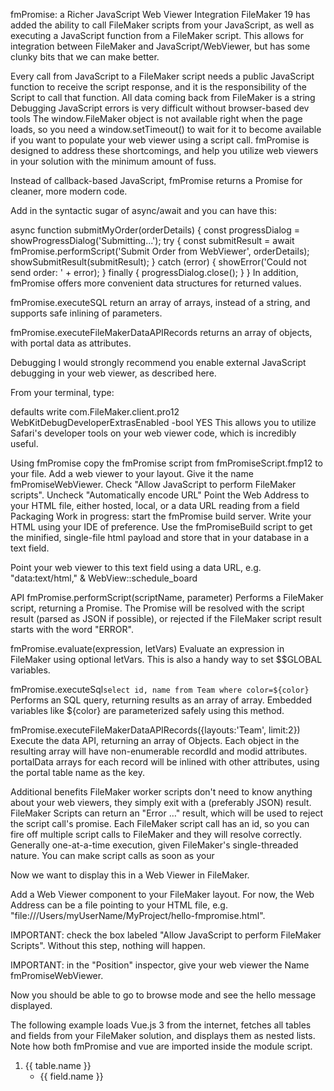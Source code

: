 fmPromise: a Richer JavaScript Web Viewer Integration
FileMaker 19 has added the ability to call FileMaker scripts from your JavaScript, as well as executing a JavaScript function from a FileMaker script. This allows for integration between FileMaker and JavaScript/WebViewer, but has some clunky bits that we can make better.

Every call from JavaScript to a FileMaker script needs a public JavaScript function to receive the script response, and it is the responsibility of the Script to call that function.
All data coming back from FileMaker is a string
Debugging JavaScript errors is very difficult without browser-based dev tools
The window.FileMaker object is not available right when the page loads, so you need a window.setTimeout() to wait for it to become available if you want to populate your web viewer using a script call.
fmPromise is designed to address these shortcomings, and help you utilize web viewers in your solution with the minimum amount of fuss.

Instead of callback-based JavaScript, fmPromise returns a Promise for cleaner, more modern code.

Add in the syntactic sugar of async/await and you can have this:

async function submitMyOrder(orderDetails) {
	const progressDialog = showProgressDialog('Submitting...');
	try {
		const submitResult = await fmPromise.performScript('Submit Order from WebViewer', orderDetails);
		showSubmitResult(submitResult);
	} catch (error) {
		showError('Could not send order: ' + error);
	} finally {
		progressDialog.close();
	}
}
In addition, fmPromise offers more convenient data structures for returned values.

fmPromise.executeSQL return an array of arrays, instead of a string, and supports safe inlining of parameters.

fmPromise.executeFileMakerDataAPIRecords returns an array of objects, with portal data as attributes.

Debugging
I would strongly recommend you enable external JavaScript debugging in your web viewer, as described here.

From your terminal, type:

defaults write com.FileMaker.client.pro12 WebKitDebugDeveloperExtrasEnabled -bool YES
This allows you to utilize Safari's developer tools on your web viewer code, which is incredibly useful.

Using fmPromise
copy the fmPromise script from fmPromiseScript.fmp12 to your file.
Add a web viewer to your layout.
Give it the name fmPromiseWebViewer.
Check "Allow JavaScript to perform FileMaker scripts".
Uncheck "Automatically encode URL"
Point the Web Address to your HTML file, either hosted, local, or a data URL reading from a field
Packaging
Work in progress: start the fmPromise build server. Write your HTML using your IDE of preference. Use the fmPromiseBuild script to get the minified, single-file html payload and store that in your database in a text field.

Point your web viewer to this text field using a data URL, e.g. "data:text/html," & WebView::schedule_board

API
fmPromise.performScript(scriptName, parameter) Performs a FileMaker script, returning a Promise. The Promise will be resolved with the script result (parsed as JSON if possible), or rejected if the FileMaker script result starts with the word "ERROR".

fmPromise.evaluate(expression, letVars) Evaluate an expression in FileMaker using optional letVars. This is also a handy way to set $$GLOBAL variables.

fmPromise.executeSql`select id, name from Team where color=${color}` Performs an SQL query, returning results as an array of array. Embedded variables like ${color} are parameterized safely using this method.

fmPromise.executeFileMakerDataAPIRecords({layouts:'Team', limit:2}) Execute the data API, returning an array of Objects. Each object in the resulting array will have non-enumerable recordId and modid attributes. portalData arrays for each record will be inlined with other attributes, using the portal table name as the key.

Additional benefits
FileMaker worker scripts don't need to know anything about your web viewers, they simply exit with a (preferably JSON) result.
FileMaker Scripts can return an "Error …" result, which will be used to reject the script call's promise.
Each FileMaker script call has an id, so you can fire off multiple script calls to FileMaker and they will resolve correctly. Generally one-at-a-time execution, given FileMaker's single-threaded nature.
You can make script calls as soon as your <script type="module"> tag finishes loading, since fmPromise takes care of polling for the window.FileMaker object.
Caveats
The callback script defaults to looking for a webViewer named fmPromiseWebViewer. You can override the web viewer name in the JavaScript.
When you use Perform Javascript in Web Viewer, you will not get a result if the performed method is async.
Getting Started
Create a static HTML file and a JavaScript file (fm-promise.ts) in the same directory. All your application logic will go inside a single <script type="module"> block, which allows you to use the modern import syntax.

Example:

<!doctype html>
<script type="module">
	import fmPromise from 'fmPromise-github/src/fm-promise.ts'; // or https://cdn.jsdelivr.net/gh/shmert/fmPromise/fm-promise.min.js

	async function hello() {
		const name = await fmPromise.evaluate('Get(Username)');
		document.body.innerText = 'Hello, ' + name;
	}

	hello();
</script>
Now we want to display this in a Web Viewer in FileMaker.

Add a Web Viewer component to your FileMaker layout. For now, the Web Address can be a file pointing to your HTML file, e.g. "file:///Users/myUserName/MyProject/hello-fmpromise.html".

IMPORTANT: check the box labeled "Allow JavaScript to perform FileMaker Scripts". Without this step, nothing will happen.

IMPORTANT: in the "Position" inspector, give your web viewer the Name fmPromiseWebViewer.

Now you should be able to go to browse mode and see the hello message displayed.

The following example loads Vue.js 3 from the internet, fetches all tables and fields from your FileMaker solution, and displays them as nested lists. Note how both fmPromise and vue are imported inside the module script.

<!doctype html>
<html lang="en">
<head>
	<meta charset="utf-8">
</head>
<body>
<div id="app">
	<ol>
		<li v-for="table in tables">
			{{ table.name }}
			<ul>
				<li v-for="field in table.fields">
					{{ field.name }}
				</li>
			</ul>
		</li>
	</ol>
</div>

<script type="module">
	import fmPromise from 'fmPromise-github/src/fm-promise.ts';
	import {createApp} from 'https://unpkg.com/vue@3/dist/vue.esm-browser.js';

	createApp({
		data() {
			return {
				tables: {}
			}
		},
		async mounted() {
			const rows = await fmPromise.executeSql('select tableName, fieldName from filemaker_fields');

			this.tables = rows.reduce((result, eachRow) => {
				let tableName = eachRow[0];
				let fieldName = eachRow[1];
				const tbl = result[tableName] || (result[tableName] = {name: tableName, fields: []});
				tbl.fields.push({name: fieldName});
				return result;
			}, {});
		}
	}).mount('#app');
</script>
</body>
</html>
